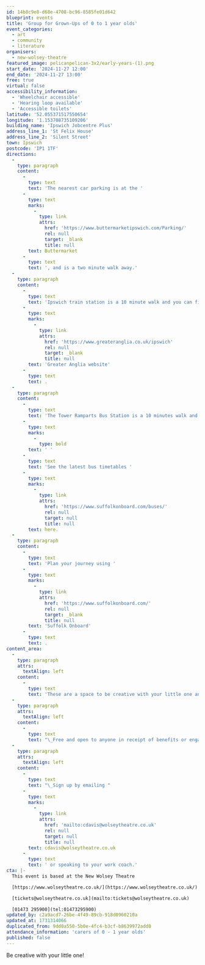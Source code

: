 ```yaml
---
id: 14b8c9e8-d68e-4708-bc96-8585fe01d642
blueprint: events
title: 'Group for Grown-Ups of 0 to 1 year olds'
event_categories:
  - art
  - community
  - literature
organisers:
  - new-wolsey-theatre
featured_image: pelicanpelican-3x2/early-years-(1).png
start_date: '2024-11-27 12:00'
end_date: '2024-11-27 13:00'
free: true
virtual: false
accessibility_information:
  - 'Wheelchair accessible'
  - 'Hearing loop available'
  - 'Accessible toilets'
latitude: '52.055371517550654'
longitude: '1.153708735109206'
building_name: 'Ipswich Jobcentre Plus'
address_line_1: 'St Felix House'
address_line_2: 'Silent Street'
town: Ipswich
postcode: 'IP1 1TF'
directions:
  -
    type: paragraph
    content:
      -
        type: text
        text: 'The nearest car parking is at the '
      -
        type: text
        marks:
          -
            type: link
            attrs:
              href: 'https://www.buttermarketipswich.com/Parking/'
              rel: null
              target: _blank
              title: null
        text: Buttermarket
      -
        type: text
        text: ', and is a two minute walk away.'
  -
    type: paragraph
    content:
      -
        type: text
        text: 'Ipswich train station is a 10 minute walk and you can find up to date train times on the '
      -
        type: text
        marks:
          -
            type: link
            attrs:
              href: 'https://www.greateranglia.co.uk/ipswich'
              rel: null
              target: _blank
              title: null
        text: 'Greater Anglia website'
      -
        type: text
        text: .
  -
    type: paragraph
    content:
      -
        type: text
        text: 'The Tower Ramparts Bus Station is a 10 minutes walk and buses run frequently.'
      -
        type: text
        marks:
          -
            type: bold
        text: ' '
      -
        type: text
        text: 'See the latest bus timetables '
      -
        type: text
        marks:
          -
            type: link
            attrs:
              href: 'https://www.suffolkonboard.com/buses/'
              rel: null
              target: null
              title: null
        text: here.
  -
    type: paragraph
    content:
      -
        type: text
        text: 'Plan your journey using '
      -
        type: text
        marks:
          -
            type: link
            attrs:
              href: 'https://www.suffolkonboard.com/'
              rel: null
              target: _blank
              title: null
        text: 'Suffolk Onboard'
      -
        type: text
        text: .
content_area:
  -
    type: paragraph
    attrs:
      textAlign: left
    content:
      -
        type: text
        text: 'These are a space to be creative with your little one and meet others sharing the same experience.'
  -
    type: paragraph
    attrs:
      textAlign: left
    content:
      -
        type: text
        text: "\_Free and open to anyone in receipt of benefits or engaging with the Jobcentre Plus."
  -
    type: paragraph
    attrs:
      textAlign: left
    content:
      -
        type: text
        text: "\_Sign up by emailing "
      -
        type: text
        marks:
          -
            type: link
            attrs:
              href: 'mailto:cdavis@wolseytheatre.co.uk'
              rel: null
              target: null
              title: null
        text: cdavis@wolseytheatre.co.uk
      -
        type: text
        text: ' or speaking to your work coach.'
cta: |-
  This event is based at the New Wolsey Theatre

  [https://www.wolseytheatre.co.uk/](https://www.wolseytheatre.co.uk/)

  [tickets@wolseytheatre.co.uk](mailto:tickets@wolseytheatre.co.uk)

  [01473 295900](tel:01473295900)
updated_by: c2a9acd7-26be-4f49-89cb-918d0960210a
updated_at: 1731314066
duplicated_from: 9dd0a550-5b0e-4fc4-b3cf-b8639972add0
attendance_information: 'carers of 0 - 1 year olds'
published: false
---
```

Be creative with your little one!